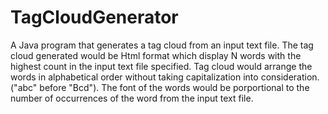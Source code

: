 # TagCloudGenerator

A Java program that generates a tag cloud from an input text file. 
The tag cloud generated would be Html format which display N words with the highest count in the input text file specified. 
Tag cloud would arrange the words in alphabetical order without taking capitalization into consideration. ("abc" before "Bcd").
The font of the words would be porportional to the number of occurrences of the word from the input text file.

